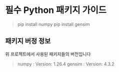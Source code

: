 # 필수 Python 패키지 가이드

> pip install numpy
> pip install gensim

## 패키지 버정 정보
위 프로젝트에서 사용된 패키지들의 버전입니다
> numpy : Version: 1.26.4
> gensim : Version: 4.3.2
